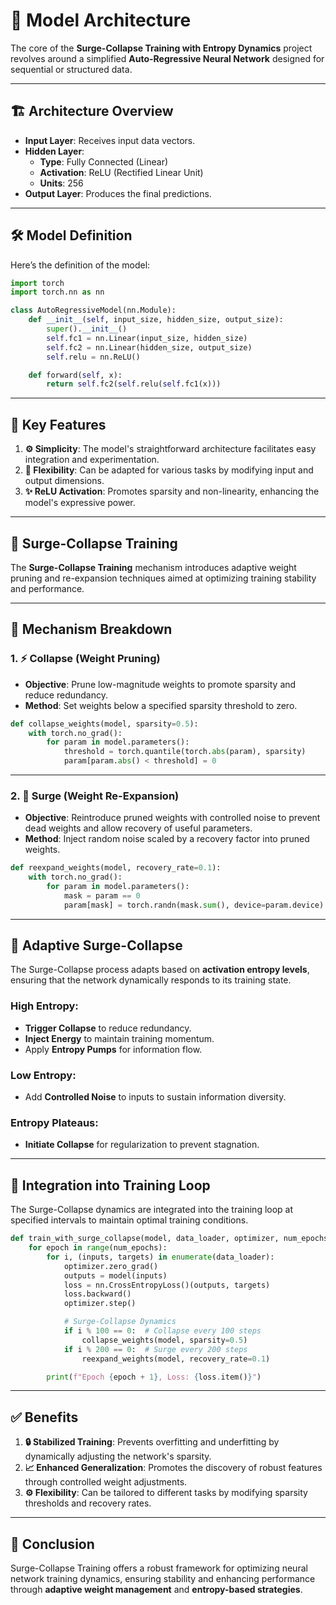 # 🌟 Model Architecture

The core of the **Surge-Collapse Training with Entropy Dynamics** project revolves around a simplified **Auto-Regressive Neural Network** designed for sequential or structured data.

---

## 🏗️ **Architecture Overview**

- **Input Layer**: Receives input data vectors.
- **Hidden Layer**: 
    - **Type**: Fully Connected (Linear)
    - **Activation**: ReLU (Rectified Linear Unit)
    - **Units**: 256
- **Output Layer**: Produces the final predictions.

---

## 🛠️ **Model Definition**

Here’s the definition of the model:

```python
import torch
import torch.nn as nn

class AutoRegressiveModel(nn.Module):
    def __init__(self, input_size, hidden_size, output_size):
        super().__init__()
        self.fc1 = nn.Linear(input_size, hidden_size)
        self.fc2 = nn.Linear(hidden_size, output_size)
        self.relu = nn.ReLU()

    def forward(self, x):
        return self.fc2(self.relu(self.fc1(x)))
```

---

## 🌟 **Key Features**

1. **⚙️ Simplicity**: The model's straightforward architecture facilitates easy integration and experimentation.
2. **📏 Flexibility**: Can be adapted for various tasks by modifying input and output dimensions.
3. **✨ ReLU Activation**: Promotes sparsity and non-linearity, enhancing the model's expressive power.

---

## 🔄 **Surge-Collapse Training**

The **Surge-Collapse Training** mechanism introduces adaptive weight pruning and re-expansion techniques aimed at optimizing training stability and performance.

---

## 🧩 **Mechanism Breakdown**

### **1. ⚡ Collapse (Weight Pruning)**

- **Objective**: Prune low-magnitude weights to promote sparsity and reduce redundancy.
- **Method**: Set weights below a specified sparsity threshold to zero.

```python
def collapse_weights(model, sparsity=0.5):
    with torch.no_grad():
        for param in model.parameters():
            threshold = torch.quantile(torch.abs(param), sparsity)
            param[param.abs() < threshold] = 0
```

---

### **2. 🌱 Surge (Weight Re-Expansion)**

- **Objective**: Reintroduce pruned weights with controlled noise to prevent dead weights and allow recovery of useful parameters.
- **Method**: Inject random noise scaled by a recovery factor into pruned weights.

```python
def reexpand_weights(model, recovery_rate=0.1):
    with torch.no_grad():
        for param in model.parameters():
            mask = param == 0
            param[mask] = torch.randn(mask.sum(), device=param.device) * recovery_rate
```

---

## 🔄 **Adaptive Surge-Collapse**

The Surge-Collapse process adapts based on **activation entropy levels**, ensuring that the network dynamically responds to its training state.

### **High Entropy**:
- **Trigger Collapse** to reduce redundancy.
- **Inject Energy** to maintain training momentum.
- Apply **Entropy Pumps** for information flow.

### **Low Entropy**:
- Add **Controlled Noise** to inputs to sustain information diversity.

### **Entropy Plateaus**:
- **Initiate Collapse** for regularization to prevent stagnation.

---

## 🔧 **Integration into Training Loop**

The Surge-Collapse dynamics are integrated into the training loop at specified intervals to maintain optimal training conditions.

```python
def train_with_surge_collapse(model, data_loader, optimizer, num_epochs):
    for epoch in range(num_epochs):
        for i, (inputs, targets) in enumerate(data_loader):
            optimizer.zero_grad()
            outputs = model(inputs)
            loss = nn.CrossEntropyLoss()(outputs, targets)
            loss.backward()
            optimizer.step()

            # Surge-Collapse Dynamics
            if i % 100 == 0:  # Collapse every 100 steps
                collapse_weights(model, sparsity=0.5)
            if i % 200 == 0:  # Surge every 200 steps
                reexpand_weights(model, recovery_rate=0.1)

        print(f"Epoch {epoch + 1}, Loss: {loss.item()}")
```

---

## ✅ **Benefits**

1. **🔒 Stabilized Training**: Prevents overfitting and underfitting by dynamically adjusting the network's sparsity.
2. **📈 Enhanced Generalization**: Promotes the discovery of robust features through controlled weight adjustments.
3. **⚙️ Flexibility**: Can be tailored to different tasks by modifying sparsity thresholds and recovery rates.

---

## 🏁 **Conclusion**

Surge-Collapse Training offers a robust framework for optimizing neural network training dynamics, ensuring stability and enhancing performance through **adaptive weight management** and **entropy-based strategies**.